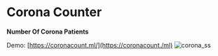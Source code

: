 # Corona Counter

**Number Of Corona Patients**

Demo: [https://coronacount.ml/](https://coronacount./ml)
![corona_ss](https://user-images.githubusercontent.com/20879375/77462748-99af6a00-6e15-11ea-8cb2-afb1cc528e0e.png)
